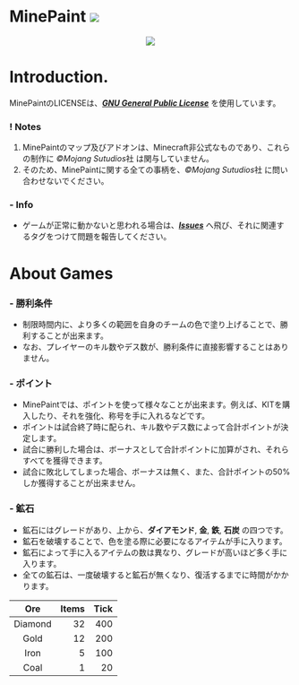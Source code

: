 # MinePaint <a href="https://github.com/Apedy/MinePaint/releases/"><img src="https://badgen.net/github/release/Apedy/MinePaint"></a>
<p align="center">
	<img src="https://image01.seesaawiki.jp/s/o/serori-memo/7XQEqKhfBH.png" width="">
</p>

# Introduction.
MinePaintのLICENSEは、[***GNU General Public License***](https://github.com/Apedy/MinePaint/blob/master/LICENSE) を使用しています。

### ! Notes
1. MinePaintのマップ及びアドオンは、Minecraft非公式なものであり、これらの制作に *©Mojang Sutudios*社 は関与していません。
1. そのため、MinePaintに関する全ての事柄を、*©Mojang Sutudios*社 に問い合わせないでください。

### - Info
* ゲームが正常に動かないと思われる場合は、[***Issues***](https://github.com/Apedy/MinePaint/issues) へ飛び、それに関連するタグをつけて問題を報告してください。

# About Games
### - 勝利条件
* 制限時間内に、より多くの範囲を自身のチームの色で塗り上げることで、勝利することが出来ます。
* なお、プレイヤーのキル数やデス数が、勝利条件に直接影響することはありません。

### - ポイント
* MinePaintでは、ポイントを使って様々なことが出来ます。例えば、KITを購入したり、それを強化、称号を手に入れるなどです。
* ポイントは試合終了時に配られ、キル数やデス数によって合計ポイントが決定します。
* 試合に勝利した場合は、ボーナスとして合計ポイントに加算がされ、それらすべてを獲得できます。
* 試合に敗北してしまった場合、ボーナスは無く、また、合計ポイントの50%しか獲得することが出来ません。

### - 鉱石
* 鉱石にはグレードがあり、上から、**ダイアモンド**, **金**, **鉄**, **石炭** の四つです。
* 鉱石を破壊することで、色を塗る際に必要になるアイテムが手に入ります。
* 鉱石によって手に入るアイテムの数は異なり、グレードが高いほど多く手に入ります。
* 全ての鉱石は、一度破壊すると鉱石が無くなり、復活するまでに時間がかかります。

|Ore|Items|Tick|
| :-: | -: | -: |
|Diamond|32|400|
|Gold|12|200|
|Iron|5|100|
|Coal|1|20|
